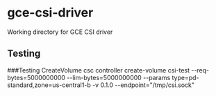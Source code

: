# gce-csi-driver
Working directory for GCE CSI driver

## Testing

###Testing CreateVolume
csc controller create-volume csi-test --req-bytes=5000000000 --lim-bytes=5000000000 --params type=pd-standard,zone=us-central1-b -v 0.1.0 --endpoint="/tmp/csi.sock"
